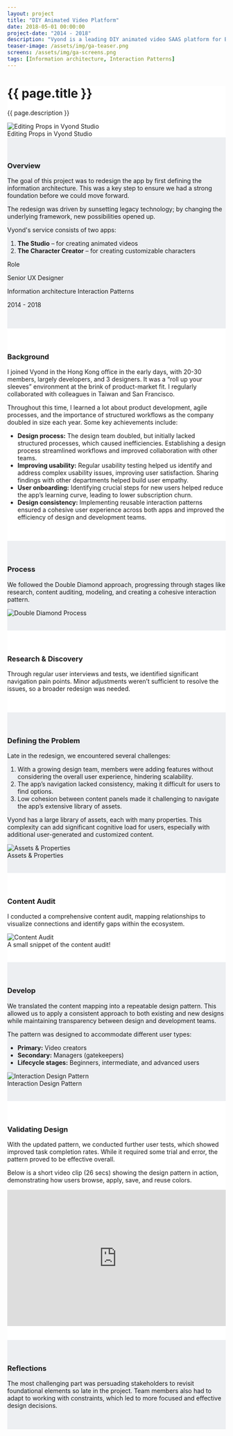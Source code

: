 ```yaml
---
layout: project
title: "DIY Animated Video Platform"
date: 2018-05-01 00:00:00
project-date: "2014 - 2018"
description: "Vyond is a leading DIY animated video SAAS platform for B2B."
teaser-image: /assets/img/ga-teaser.png
screens: /assets/img/ga-screens.png
tags: [Information architecture, Interaction Patterns]
---
```


<div class="full-width-section" style="background-color: #fff;">
  <div class="container content-wrapper">
    <h1>{{ page.title }}</h1>
    <p>{{ page.description }}</p>
      <div class="card">
        <img src="/assets/img/ga-screens.png" class="rounded" alt="Editing Props in Vyond Studio">
      </div>
      <figcaption class="figure-caption text-center">Editing Props in Vyond Studio</figcaption>
    </div>
  </div>

  <!-- Overview Section -->
  <div class="full-width-section" style="background-color: #EDEFF2; padding: 2rem 0;">
    <div class="container content-wrapper">
      <div class="row py-3">
        <div class="col-8">
          <h3>Overview</h3>
          <p>The goal of this project was to redesign the app by first defining the information architecture. This was a key step to ensure we had a strong foundation before we could move forward.</p>
          <p>The redesign was driven by sunsetting legacy technology; by changing the underlying framework, new possibilities opened up.</p>
          <p>Vyond's service consists of two apps:</p>
          <ol>
            <li><strong>The Studio</strong> – for creating animated videos</li>
            <li><strong>The Character Creator</strong> – for creating customizable characters</li>
          </ol>
        </div>
        <div class="col-4">
          <p class="font-monospace">Role</p>
          <p>Senior UX Designer</p>
          <span class="badge rounded-pill bg-dark">Information architecture</span>
          <span class="badge rounded-pill bg-dark">Interaction Patterns</span>
          <p>2014 - 2018</p>
        </div>
      </div>
    </div>
  </div>

  <!-- Background Section -->
  <div class="full-width-section" style="background-color: #fff; padding: 2rem 0;">
    <div class="container content-wrapper">
      <h3>Background</h3>
      <p>I joined Vyond in the Hong Kong office in the early days, with 20-30 members, largely developers, and 3 designers. It was a “roll up your sleeves” environment at the brink of product-market fit. I regularly collaborated with colleagues in Taiwan and San Francisco.</p>
      <p>Throughout this time, I learned a lot about product development, agile processes, and the importance of structured workflows as the company doubled in size each year. Some key achievements include:</p>
      <ul>
        <li><strong>Design process:</strong> The design team doubled, but initially lacked structured processes, which caused inefficiencies. Establishing a design process streamlined workflows and improved collaboration with other teams.</li>
        <li><strong>Improving usability:</strong> Regular usability testing helped us identify and address complex usability issues, improving user satisfaction. Sharing findings with other departments helped build user empathy.</li>
        <li><strong>User onboarding:</strong> Identifying crucial steps for new users helped reduce the app’s learning curve, leading to lower subscription churn.</li>
        <li><strong>Design consistency:</strong> Implementing reusable interaction patterns ensured a cohesive user experience across both apps and improved the efficiency of design and development teams.</li>
      </ul>
    </div>
  </div>

  <!-- Process Section -->
  <div class="full-width-section" style="background-color: #EDEFF2; padding: 2rem 0;">
    <div class="container content-wrapper">
      <h3>Process</h3>
      <p>We followed the Double Diamond approach, progressing through stages like research, content auditing, modeling, and creating a cohesive interaction pattern.</p>
      <img src="/assets/img/double-diamond-ia.svg" class="rounded" alt="Double Diamond Process">
    </div>
  </div>

  <!-- Research & Discovery Section -->
  <div class="full-width-section" style="background-color: #fff; padding: 2rem 0;">
    <div class="container content-wrapper">
      <h3>Research & Discovery</h3>
      <p>Through regular user interviews and tests, we identified significant navigation pain points. Minor adjustments weren’t sufficient to resolve the issues, so a broader redesign was needed.</p>
    </div>
  </div>

  <!-- Defining the Problem Section -->
  <div class="full-width-section" style="background-color: #EDEFF2; padding: 2rem 0;">
    <div class="container content-wrapper">
      <h3>Defining the Problem</h3>
      <p>Late in the redesign, we encountered several challenges:</p>
      <ol>
        <li>With a growing design team, members were adding features without considering the overall user experience, hindering scalability.</li>
        <li>The app’s navigation lacked consistency, making it difficult for users to find options.</li>
        <li>Low cohesion between content panels made it challenging to navigate the app’s extensive library of assets.</li>
      </ol>
      <p>Vyond has a large library of assets, each with many properties. This complexity can add significant cognitive load for users, especially with additional user-generated and customized content.</p>
      <img src="/assets/img/asset-overview.png" class="rounded" alt="Assets & Properties">
      <figcaption class="figure-caption text-center">Assets & Properties</figcaption>
    </div>
  </div>

  <!-- Content Audit Section -->
  <div class="full-width-section" style="background-color: #fff; padding: 2rem 0;">
    <div class="container content-wrapper">
      <h3>Content Audit</h3>
      <p>I conducted a comprehensive content audit, mapping relationships to visualize connections and identify gaps within the ecosystem.</p>
      <img src="/assets/img/properties.png" class="rounded" alt="Content Audit">
      <figcaption class="figure-caption text-center">A small snippet of the content audit!</figcaption>
    </div>
  </div>

  <!-- Develop Section -->
  <div class="full-width-section" style="background-color: #EDEFF2; padding: 2rem 0;">
    <div class="container content-wrapper">
      <h3>Develop</h3>
      <p>We translated the content mapping into a repeatable design pattern. This allowed us to apply a consistent approach to both existing and new designs while maintaining transparency between design and development teams.</p>
      <p>The pattern was designed to accommodate different user types:</p>
      <ul>
        <li><strong>Primary:</strong> Video creators</li>
        <li><strong>Secondary:</strong> Managers (gatekeepers)</li>
        <li><strong>Lifecycle stages:</strong> Beginners, intermediate, and advanced users</li>
      </ul>
      <img src="/assets/img/journey.png" class="rounded" alt="Interaction Design Pattern">
      <figcaption class="figure-caption text-center">Interaction Design Pattern</figcaption>
    </div>
  </div>

  <!-- Validating Design Section -->
  <div class="full-width-section" style="background-color: #fff; padding: 2rem 0;">
    <div class="container content-wrapper">
      <h3>Validating Design</h3>
      <p>With the updated pattern, we conducted further user tests, which showed improved task completion rates. While it required some trial and error, the pattern proved to be effective overall.</p>
      <p>Below is a short video clip (26 secs) showing the design pattern in action, demonstrating how users browse, apply, save, and reuse colors.</p>
      <div style="padding:62.12% 0 0 0;position:relative;">
        <iframe src="https://player.vimeo.com/video/676490224?h=a49b27c683&amp;badge=0&amp;autopause=0&amp;player_id=0&amp;app_id=58479" frameborder="0" allow="autoplay; fullscreen; picture-in-picture" allowfullscreen style="position:absolute;top:0;left:0;width:100%;height:100%;" title="Color Properties"></iframe>
      </div>
    </div>
  </div>

  <!-- Reflections Section -->
  <div class="full-width-section" style="background-color: #EDEFF2; padding: 2rem 0;">
    <div class="container content-wrapper">
      <h3>Reflections</h3>
      <p>The most challenging part was persuading stakeholders to revisit foundational elements so late in the project. Team members also had to adapt to working with constraints, which led to more focused and effective design decisions.</p>
    </div>
  </div>